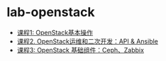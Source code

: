 # lab-openstack

- [课程1: OpenStack基本操作](https://github.com/xcracker/lab-openstack/blob/master/class-01-OpenStack-Administration.md)
- [课程2. OpenStack运维和二次开发：API & Ansible](https://github.com/xcracker/lab-openstack/blob/master/class-02-OpenStack-operations-and-secondary-development.md)
- [课程3: OpenStack 基础组件：Ceph、Zabbix](https://github.com/xcracker/lab-openstack/blob/master/class-03-OpenStack-Basic-component-Ceph-and-Zabbix.md)
